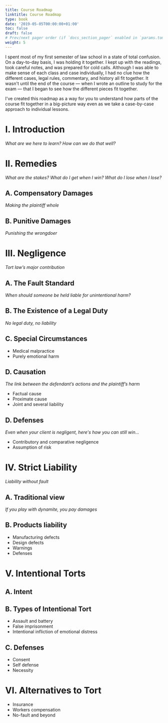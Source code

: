 ```yaml
---
title: Course Roadmap
linktitle: Course Roadmap
type: book
date: '2019-05-05T00:00:00+01:00'
toc: false
draft: false
# Prev/next pager order (if `docs_section_pager` enabled in `params.toml`)
weight: 5
---
```


I spent most of my first semester of law school in a state of total confusion. On a day-to-day basis, I was holding it together. I kept up with the readings, took careful notes, and was prepared for cold calls. Although I was able to make sense of each class and case individually, I had no clue how the different cases, legal rules, commentary, and history all fit together. It wasn't until the end of the course — when I wrote an outline to study for the exam — that I began to see how the different pieces fit together.

I've created this roadmap as a way for you to understand how parts of the course fit together in a big-picture way even as we take a case-by-case approach to individual lessons.

# I. Introduction
_What are we here to learn? How can we do that well?_

# II. Remedies
_What are the stakes? What do I get when I win? What do I lose when I lose?_

## A. Compensatory Damages

_Making the plaintiff whole_

## B. Punitive Damages

_Punishing the wrongdoer_

# III. Negligence

_Tort law’s major contribution_

## A. The Fault Standard

_When should someone be held liable for unintentional harm?_

## B. The Existence of a Legal Duty

_No legal duty, no liability_

## C. Special Circumstances

- Medical malpractice
- Purely emotional harm

## D. Causation

_The link between the defendant’s actions and the plaintiff’s harm_
- Factual cause
- Proximate cause
- Joint and several liability

## D. Defenses

_Even when your client is negligent, here's how you can still win..._
- Contributory and comparative negligence
- Assumption of risk

# IV. Strict Liability

_Liability without fault_

## A. Traditional view

_If you play with dynamite, you pay damages_

## B. Products liability

- Manufacturing defects
- Design defects
- Warnings
- Defenses

# V. Intentional Torts

## A. Intent

## B. Types of Intentional Tort

- Assault and battery
- False imprisonment
- Intentional infliction of emotional distress
  
## C. Defenses

- Consent
- Self defense
- Necessity

# VI. Alternatives to Tort

- Insurance
- Workers compensation
- No-fault and beyond



